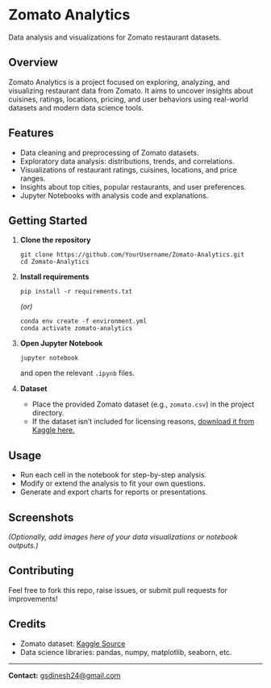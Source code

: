 # Zomato Analytics

Data analysis and visualizations for Zomato restaurant datasets.

## Overview
Zomato Analytics is a project focused on exploring, analyzing, and visualizing restaurant data from Zomato. It aims to uncover insights about cuisines, ratings, locations, pricing, and user behaviors using real-world datasets and modern data science tools.

## Features
- Data cleaning and preprocessing of Zomato datasets.
- Exploratory data analysis: distributions, trends, and correlations.
- Visualizations of restaurant ratings, cuisines, locations, and price ranges.
- Insights about top cities, popular restaurants, and user preferences.
- Jupyter Notebooks with analysis code and explanations.

## Getting Started

1. **Clone the repository**
    ```
    git clone https://github.com/YourUsername/Zomato-Analytics.git
    cd Zomato-Analytics
    ```

2. **Install requirements**
    ```
    pip install -r requirements.txt
    ```
    *(or)*  
    ```
    conda env create -f environment.yml
    conda activate zomato-analytics
    ```

3. **Open Jupyter Notebook**
    ```
    jupyter notebook
    ```
    and open the relevant `.ipynb` files.

4. **Dataset**
    - Place the provided Zomato dataset (e.g., `zomato.csv`) in the project directory.
    - If the dataset isn’t included for licensing reasons, [download it from Kaggle here.](https://www.kaggle.com/datasets/himanshupoddar/zomato-bangalore-restaurants)

## Usage

- Run each cell in the notebook for step-by-step analysis.
- Modify or extend the analysis to fit your own questions.
- Generate and export charts for reports or presentations.

## Screenshots

*(Optionally, add images here of your data visualizations or notebook outputs.)*

## Contributing

Feel free to fork this repo, raise issues, or submit pull requests for improvements!


## Credits

- Zomato dataset: [Kaggle Source](https://www.kaggle.com/datasets/himanshupoddar/zomato-bangalore-restaurants)
- Data science libraries: pandas, numpy, matplotlib, seaborn, etc.

---

**Contact:** gsdinesh24@gmail.com
